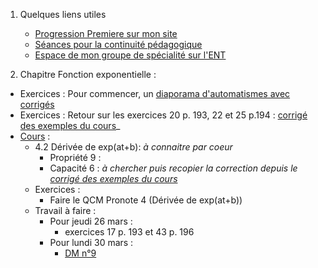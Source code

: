 1. Quelques liens utiles 
    * [Progression Premiere sur mon site](http://www.frederic-junier.org/Premiere2020/Progression/Premiere_2020.html)
    * [Séances pour la continuité pédagogique](https://frederic-junier.github.io/Premiere/)
    * [Espace de mon groupe de spécialité sur l'ENT]()



2. Chapitre Fonction exponentielle :
   
  * Exercices : Pour commencer, un [diaporama d'automatismes avec corrigés](../Exponentielle/Automatismes/Automatismes-Exponentielle-Corrige-2019.pdf)
  * Exercices :  Retour sur les exercices 20 p. 193, 22 et 25 p.194 : [corrigé des exemples du cours](../Exponentielle/Cours/Corrige-Cours-Exponentielle-2019.pdf)_
  * [Cours](https://frederic-junier.org/Premiere2020/Cours/PremiereCoursExponentielle-Prof-2019V1-Web.pdf)  :
    * 4.2 Dérivée de exp(at+b): _à connaitre par coeur_
        * Propriété 9 : 
        * Capacité 6 : _à chercher puis recopier la correction depuis le [corrigé des exemples du cours](../Exponentielle/Cours/Corrige-Cours-Exponentielle-2019.pdf)_
    * Exercices : 
      * Faire le  QCM Pronote 4 (Dérivée de exp(at+b))
    * Travail à faire :
      * Pour jeudi 26 mars :
        * exercices 17 p. 193 et 43 p. 196
      * Pour lundi 30 mars : 
        * [DM n°9](Premiere-DM-exponentielle-Web.pdf)
